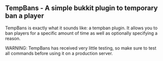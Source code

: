 TempBans - A simple bukkit plugin to temporary ban a player
---

TempBans is exactly what it sounds like: a tempban plugin.  It allows you to ban players for a specific amount of time as well as optionally specifying a reason.

WARNING: TempBans has received very little testing, so make sure to test all commands before using it on a production server.
